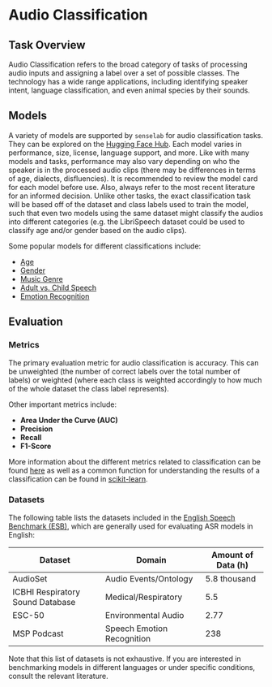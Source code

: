 # Audio Classification


## Task Overview
Audio Classification refers to the broad category of tasks of processing audio inputs and assigning a label over a set of possible classes. The technology has a wide range applications, including identifying speaker intent, language classification, and even animal species by their sounds.


## Models
A variety of models are supported by ```senselab``` for audio classification tasks. They can be explored on the [Hugging Face Hub](https://huggingface.co/models?library=transformers&pipeline_tag=audio-classification&sort=downloads). Each model varies in performance, size, license, language support, and more. Like with many models and tasks, performance may also vary depending on who the speaker is in the processed audio clips (there may be differences in terms of age, dialects, disfluencies). It is recommended to review the model card for each model before use. Also, always refer to the most recent literature for an informed decision. Unlike other tasks, the exact classification task will be based off of the dataset and class labels used to train the model, such that even two models using the same dataset might classify the audios into different categories (e.g. the LibriSpeech dataset could be used to classify age and/or gender based on the audio clips).

Some popular models for different classifications include:
  - [Age](https://huggingface.co/audeering/wav2vec2-large-robust-24-ft-age-gender)
  - [Gender](https://huggingface.co/alefiury/wav2vec2-large-xlsr-53-gender-recognition-librispeech)
  - [Music Genre](https://huggingface.co/agercas/distilhubert-finetuned-gtzan/blob/main/config.json)
  - [Adult vs. Child Speech](https://huggingface.co/bookbot/wav2vec2-adult-child-cls)
  - [Emotion Recognition](https://huggingface.co/ehcalabres/wav2vec2-lg-xlsr-en-speech-emotion-recognition)

## Evaluation
### Metrics
The primary evaluation metric for audio classification is accuracy. This can be unweighted (the number of correct labels over the total number of labels) or weighted (where each class is weighted accordingly to how much of the whole dataset the class label represents).

Other important metrics include:
- **Area Under the Curve (AUC)**
- **Precision**
- **Recall**
- **F1-Score**

More information about the different metrics related to classification can be found [here](https://developers.google.com/machine-learning/crash-course/classification/accuracy-precision-recall) as well as a common function for understanding the results of a classification can be found in [scikit-learn](https://scikit-learn.org/1.5/modules/generated/sklearn.metrics.classification_report.html).

### Datasets
The following table lists the datasets included in the [English Speech Benchmark (ESB)](https://arxiv.org/abs/2210.13352), which are generally used for evaluating ASR models in English:

| Dataset                             | Domain                  | Amount of Data (h)  |
|-------------------------------------|-------------------------|---------------------|
| AudioSet                            | Audio Events/Ontology   | 5.8 thousand |
| ICBHI Respiratory Sound Database    | Medical/Respiratory     | 5.5            |
| ESC-50                              | Environmental Audio     | 2.77 |
| MSP Podcast      | Speech Emotion Recognition     | 238             |

Note that this list of datasets is not exhaustive. If you are interested in benchmarking models in different languages or under specific conditions, consult the relevant literature.
